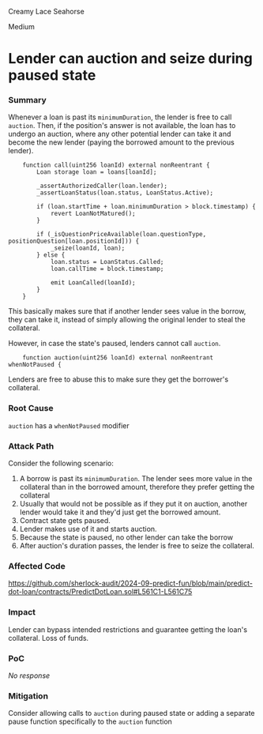 Creamy Lace Seahorse

Medium

# Lender can auction and seize during paused state

### Summary

Whenever a loan is past its `minimumDuration`, the lender is free to call `auction`. Then, if the position's answer is not available, the loan has to undergo an auction, where any other potential lender can take it and become the new lender (paying the borrowed amount to the previous lender).

```solidity
    function call(uint256 loanId) external nonReentrant {
        Loan storage loan = loans[loanId];

        _assertAuthorizedCaller(loan.lender);
        _assertLoanStatus(loan.status, LoanStatus.Active);

        if (loan.startTime + loan.minimumDuration > block.timestamp) {
            revert LoanNotMatured();
        }

        if (_isQuestionPriceAvailable(loan.questionType, positionQuestion[loan.positionId])) {
            _seize(loanId, loan);
        } else {
            loan.status = LoanStatus.Called;
            loan.callTime = block.timestamp;

            emit LoanCalled(loanId);
        }
    }
```

This basically makes sure that if another lender sees value in the borrow, they can take it, instead of simply allowing the original lender to steal the collateral.

However, in case the state's paused, lenders cannot call `auction`.
```solidity
    function auction(uint256 loanId) external nonReentrant whenNotPaused {
```

Lenders are free to abuse this to make sure they get the borrower's collateral.




### Root Cause

`auction` has a `whenNotPaused` modifier


### Attack Path

Consider the following scenario:

1. A borrow is past its `minimumDuration`. The lender sees more value in the collateral than in the borrowed amount, therefore they prefer getting the collateral
2. Usually that would not be possible as if they put it on auction, another lender would take it and they'd just get the borrowed amount.
3. Contract state gets paused.
4. Lender makes use of it and starts auction.
5. Because the state is paused, no other lender can take the borrow
6. After auction's duration passes, the lender is free to seize the collateral.


### Affected Code
https://github.com/sherlock-audit/2024-09-predict-fun/blob/main/predict-dot-loan/contracts/PredictDotLoan.sol#L561C1-L561C75

### Impact

Lender can bypass intended restrictions and guarantee getting the loan's collateral. Loss of funds.

### PoC

_No response_

### Mitigation

Consider allowing calls to `auction` during paused state or adding a separate pause function specifically to the `auction` function
